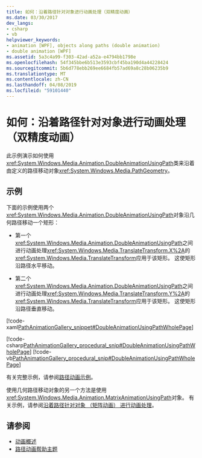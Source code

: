 ```yaml
---
title: 如何：沿着路径针对对象进行动画处理（双精度动画）
ms.date: 03/30/2017
dev_langs:
- csharp
- vb
helpviewer_keywords:
- animation [WPF], objects along paths (double animation)
- double animation [WPF]
ms.assetid: 5a3c4a99-f303-42ad-a52a-e4794bb1798e
ms.openlocfilehash: 54f345bbe6b513e3593cbf45ba190d4a44228424
ms.sourcegitcommit: 5b6d778ebb269ee6684fb57ad69a8c28b06235b9
ms.translationtype: MT
ms.contentlocale: zh-CN
ms.lasthandoff: 04/08/2019
ms.locfileid: "59101440"
---
```

# <a name="how-to-animate-an-object-along-a-path-double-animation"></a>如何：沿着路径针对对象进行动画处理（双精度动画）
此示例演示如何使用<xref:System.Windows.Media.Animation.DoubleAnimationUsingPath>类来沿着由定义的路径移动对象<xref:System.Windows.Media.PathGeometry>。  
  
## <a name="example"></a>示例  
 下面的示例使用两个<xref:System.Windows.Media.Animation.DoubleAnimationUsingPath>对象沿几何路径移动一个矩形：  
  
-   第一个<xref:System.Windows.Media.Animation.DoubleAnimationUsingPath>之间进行动画处理<xref:System.Windows.Media.TranslateTransform.X%2A>的<xref:System.Windows.Media.TranslateTransform>应用于该矩形。 这使矩形沿路径水平移动。  
  
-   第二个<xref:System.Windows.Media.Animation.DoubleAnimationUsingPath>之间进行动画处理<xref:System.Windows.Media.TranslateTransform.Y%2A>的<xref:System.Windows.Media.TranslateTransform>应用于该矩形。 这使矩形沿路径垂直移动。  
  
 [!code-xaml[PathAnimationGallery_snippet#DoubleAnimationUsingPathWholePage](~/samples/snippets/csharp/VS_Snippets_Wpf/PathAnimationGallery_snippet/CS/doubleanimationusingpathexample.xaml#doubleanimationusingpathwholepage)]  
  
 [!code-csharp[PathAnimationGallery_procedural_snip#DoubleAnimationUsingPathWholePage](~/samples/snippets/csharp/VS_Snippets_Wpf/PathAnimationGallery_procedural_snip/CSharp/DoubleAnimationUsingPathExample.cs#doubleanimationusingpathwholepage)]
 [!code-vb[PathAnimationGallery_procedural_snip#DoubleAnimationUsingPathWholePage](~/samples/snippets/visualbasic/VS_Snippets_Wpf/PathAnimationGallery_procedural_snip/VisualBasic/DoubleAnimationUsingPathExample.vb#doubleanimationusingpathwholepage)]  
  
 有关完整示例，请参阅[路径动画示例](https://go.microsoft.com/fwlink/?LinkID=160028)。  
  
 使用几何路径移动对象的另一个方法是使用<xref:System.Windows.Media.Animation.MatrixAnimationUsingPath>对象。 有关示例，请参阅[沿着路径针对对象 （矩阵动画） 进行动画处理](how-to-animate-an-object-along-a-path-matrix-animation.md)。  
  
## <a name="see-also"></a>请参阅

- [动画概述](animation-overview.md)
- [路径动画帮助主题](path-animation-how-to-topics.md)
